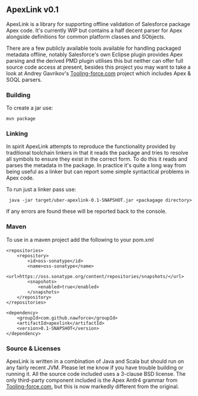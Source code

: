 
## ApexLink v0.1

ApexLink is a library for supporting offline validation of Salesforce package Apex code. It's currently WIP but
contains a half decent parser for Apex alongside definitions for common platform classes and SObjects. 
 
There are a few publicly available tools available for handling packaged metadata offline, notably Salesforce's own 
Eclipse plugin provides Apex parsing and the derived PMD plugin utilises this but neither can offer full source code
access at present, besides this project you may want to take a look at Andrey Gavrikov's 
[Tooling-force.com](https://github.com/neowit/tooling-force.com) project which includes Apex & SOQL parsers.   

### Building

To create a jar use:

    mvn package

### Linking

In spirit ApexLink attempts to reproduce the functionality provided by traditional toolchain linkers in that it reads 
the package and tries to resolve all symbols to ensure they exist in the correct form. To do this it reads and parses
the metadata in the package. In practice it's quite a long way from being useful as a linker but can report some simple
syntactical problems in Apex code.

To run just a linker pass use:

     java -jar target/uber-apexlink-0.1-SNAPSHOT.jar <packagage directory>
     
If any errors are found these will be reported back to the console.
     
### Maven

To use in a maven project add the following to your pom.xml

    <repositories>
        <repository>
            <id>oss-sonatype</id>
            <name>oss-sonatype</name>
            <url>https://oss.sonatype.org/content/repositories/snapshots/</url>
            <snapshots>
                <enabled>true</enabled>
            </snapshots>
        </repository>
    </repositories>

    <dependency>
        <groupId>com.github.nawforce</groupId>
        <artifactId>apexlink</artifactId>
        <version>0.1-SNAPSHOT</version>
    </dependency>

### Source & Licenses

ApexLink is written in a combination of Java and Scala but should run on any fairly recent JVM. Please let me know if 
you have trouble building or running it. All the source code included uses a 3-clause BSD license. The only third-party
component included is the Apex Antlr4 grammar from [Tooling-force.com](https://github.com/neowit/tooling-force.com),
but this is now markedly different from the original.  

